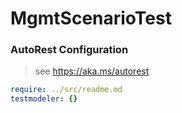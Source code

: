 # MgmtScenarioTest

### AutoRest Configuration
> see https://aka.ms/autorest

``` yaml
require: ../src/readme.md
testmodeler: {}
```
